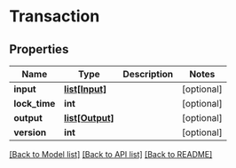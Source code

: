 # Transaction

## Properties
Name | Type | Description | Notes
------------ | ------------- | ------------- | -------------
**input** | [**list[Input]**](Input.md) |  | [optional] 
**lock_time** | **int** |  | [optional] 
**output** | [**list[Output]**](Output.md) |  | [optional] 
**version** | **int** |  | [optional] 

[[Back to Model list]](../README.md#documentation-for-models) [[Back to API list]](../README.md#documentation-for-api-endpoints) [[Back to README]](../README.md)

